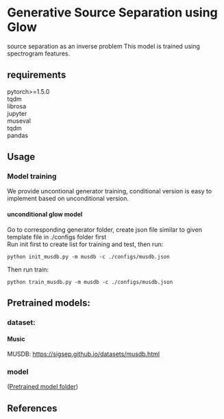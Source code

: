 
# Generative Source Separation using Glow
source separation as an inverse problem This model is trained using spectrogram features. 

## requirements
pytorch>=1.5.0\
tqdm\
librosa\
jupyter\
museval\
tqdm\
pandas

## Usage

### Model training

We provide uncontional generator training, conditional version is easy to implement based on unconditional version.

#### unconditional glow model
Go to corresponding generator folder, create json file similar to given template file in ./configs folder first</br>
Run init first to create list for training and test, then run: </br>
```
python init_musdb.py -m musdb -c ./configs/musdb.json
```
Then run train:</br>
```
python train_musdb.py -m musdb -c ./configs/musdb.json
```


## Pretrained models:
### dataset:

#### Music
MUSDB: https://sigsep.github.io/datasets/musdb.html 

### model


([Pretrained model folder](https://drive.google.com))

## References




